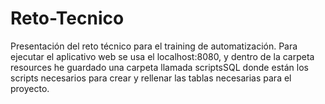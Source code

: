 # Reto-Tecnico
Presentación del reto técnico para el training de automatización.
Para ejecutar el aplicativo web se usa el localhost:8080, y dentro de la carpeta resources he guardado una carpeta llamada scriptsSQL donde están los scripts necesarios para crear y rellenar las tablas necesarias para el proyecto.
